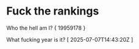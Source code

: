 # Fuck the rankings

Who the hell am I?
{ 19959178 }

What fucking year is it?
[ 2025-07-07T14:43:20Z ]
